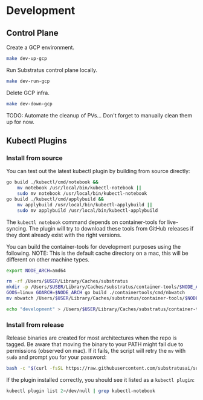 # Development

## Control Plane

Create a GCP environment.

```sh
make dev-up-gcp
```

Run Substratus control plane locally.

```sh
make dev-run-gcp
```

Delete GCP infra.

```sh
make dev-down-gcp
```

TODO: Automate the cleanup of PVs... Don't forget to manually clean them up for now.

## Kubectl Plugins

### Install from source

You can test out the latest kubectl plugin by building from source directly:

```sh
go build ./kubectl/cmd/notebook &&
    mv notebook /usr/local/bin/kubectl-notebook ||
    sudo mv notebook /usr/local/bin/kubectl-notebook
go build ./kubectl/cmd/applybuild &&
    mv applybuild /usr/local/bin/kubectl-applybuild ||
    sudo mv applybuild /usr/local/bin/kubectl-applybuild
```

The `kubectl notebook` command depends on container-tools for live-syncing. The plugin will try
to download these tools from GitHub releases if they dont already exist with the right versions.

You can build the container-tools for development purposes using the following. NOTE: This is the default cache directory on a mac, this will be different on other machine types.

```sh
export NODE_ARCH=amd64

rm -rf /Users/$USER/Library/Caches/substratus
mkdir -p /Users/$USER/Library/Caches/substratus/container-tools/$NODE_ARCH
GOOS=linux GOARCH=$NODE_ARCH go build ./containertools/cmd/nbwatch
mv nbwatch /Users/$USER/Library/Caches/substratus/container-tools/$NODE_ARCH/

echo "development" > /Users/$USER/Library/Caches/substratus/container-tools/version.txt
```

### Install from release

Release binaries are created for most architectures when the repo is tagged.
Be aware that moving the binary to your PATH might fail due to permissions
(observed on mac). If it fails, the script will retry the `mv` with `sudo` and
prompt you for your password:

```sh
bash -c "$(curl -fsSL https://raw.githubusercontent.com/substratusai/substratus/main/install/scripts/install-kubectl-plugins.sh)"
```

If the plugin installed correctly, you should see it listed as a `kubectl plugin`:

```sh
kubectl plugin list 2>/dev/null | grep kubectl-notebook
```
